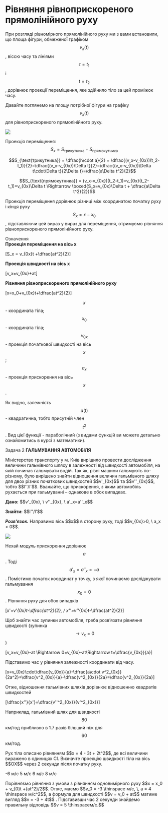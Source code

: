 # Рівняння рівноприскореного прямолінійного руху

При розгляді рівномірного прямолінійного руху ми з вами встановили, що площа фігури, обмеженої графіком $$v_x(t)$$ , віссю часу та лініями $$t=t_1$$ і $$t=t_2$$, дорівнює проекції переміщення, яке здійнило тіло за цей проміжок часу.

Давайте поглянемо на площу потрібної фігури на графіку $$v_x(t)$$ для рівноприскореного прямолінійного руху.

<img class="image"  src="https://rawgit.com/chudaol/ed-era-book-physics/master/images/chapter_2/6.svg" />

<p1>Проекція переміщення:</p1> $$S_x = S_{\text{трикутника}} + S_{\text{прямокутника}}$$

$$S_{\text{трикутника}} = \dfrac{h\cdot a}{2} = \dfrac{(v_x-v_{0x})(t_2-t_1)}{2}=\dfrac{(v_x-v_{0x})\Delta t}{2}=\dfrac{(v_x-v_{0x})\Delta t\cdot\Delta t}{2\Delta t}=\dfrac{a\Delta t^2}{2}$$

$$S_{\text{прямокутника}} = (v_x-v_{0x})(t_2-t_1)=v_{0x}(t_2-t_1)=v_{0x}\Delta t \Rightarrow \boxed{S_x=v_{0x}\Delta t + \dfrac{a\Delta t^2}{2}}$$

Проекція переміщення дорівнює різниці між координатою початку руху і кінця руху $$S_x=x - x_0$$, підставляючи цей вираз у вираз для переміщення, отримуємо рівняння рівноприскореного прямолінійного руху.

<div class="eoz-wrap">
<span class="eoz">Означення</span>
<div class="eoz-text">
<b>Проекція переміщення на вісь x</b> 

\[S_x = v_{0x}t +\dfrac{at^2}{2}\]
    
<b>Проекція швидкості на вісь x</b>


\[v_x=v_{0x}+at\]


<b>Рівняння рівноприскореного прямолінійного руху</b>


\[x=x_0+v_{0x}t+\dfrac{at^2}{2}\]

$$x$$ - координата тіла;
$$x_0$$ - координата тіла;
$$v_{0x}$$ - проекція початкової швидкості на вісь $$x$$;
$$a_x$$ - проекція прискорення на вісь $$x$$.
</div>
</div>


Як видно, залежність $$a(t)$$ - квадратична, тобто присутній член $$t^2$$. Вид цієї функції - параболічний (з видами функцій ви можете детально ознайомитись в курсі з математики).

<div class="task-wrap">
<span class="task">Задача 2</span> <b>ГАЛЬМУВАННЯ АВТОМОБІЛЯ</b>
<div class="task-text">
<p>Міністерство транспорту у м. Київ вирішило провести дослідження величини гальмівного шляху в залежності від швидкості автомобіля, на якій починає гальмувати водій. Так як, різні машини гальмують по-різному, було вирішено знайти відношення величин гальмівного шляху для двох різних початкових швидкостей $$v'_{0x}$$ та $$v''_{0x}$$, тобто $$l''/l'$$. Вважайте, що прискорення, з яким автомобіль рухається при гальмуванні – однакове в обох випадках.</p>
<p></p>
<p><b>Дано:</b> $$v'_{0x}, \ v''_{0x}, \ a'_x=a''_x$$</p>
<p></p>
<p><b>Знайти:</b>  $$l''/l'$$</p>

<p></p>

<p><b><i>Розв’язок.</i></b> Направимо вісь $$x$$ в сторону руху, тоді $$v_{0x}>0, \ a_x <  0$$.<p>

<img class="image"  src="https://rawgit.com/chudaol/ed-era-book-physics/master/images/chapter_2/7.svg" />

Нехай модуль прискорення дорівнює $$a$$. Тоді $$a'_x=a''_x=-a$$. Помістимо початок координат у точку, з якої починаємо досліджувати гальмування $$x_0=0$$. Рівняння руху для обох випадків

\[x'=v'_{0x}t-\dfrac{at^2}{2}, / x''=v''_{0x}t-\dfrac{at^2}{2}\]

Щоб знайти час зупинки автомобіля, треба розв’язати рівняння швидкості (зупинка $$\rightarrow v_x=0$$)

\[v_x=v_{0x}-at \Rightarrow 0=v_{0x}-at\Rightarrow t=\dfrac{v_{0x}}{a}\]

Підставимо час у рівняння залежності координати від часу. 

\[x=v_{0x}\cdot\dfrac{v_{0x}}{a}-\dfrac{a\cdot v^2_{0x}}{2a^2}=\dfrac{v^2_{0x}}{a}-\dfrac{v^2_{0x}}{2a}=\dfrac{v^2_{0x}}{2a}\]

Отже, відношення гальмівних шляхів дорівнює відношенню квадратів швидкостей

\[\dfrac{x''}{x'}=\dfrac{v''^2_{0x}}{v'^2_{0x}}\]

Наприклад, гальмівний шлях для швидкості $$80$$ км/год приблизно в $1.7$ разів більший ніж для $$60$$ км/год.
</div>
</div>

<quiz correctLabel="correct!" incorrectLabel="incorrect!" checkLabel="check ansert">
<question>
<p>Рух тіла описано рівнянням $$x = 4 - 3t + 2t^2$$, де всі величини виражено в одиницях СІ. Визначте проекцію швидкості тіла на вісь $$OX$$ через 2 секунди після початку руху.</p>
<answer>-6 м/с</answer>
<answer correct>5 м/с</answer>
<answer>6 м/с</answer>
<answer>8 м/с</answer>
<explanation>
<p>Порівняємо рівняння з умови з рівнянням одновимірного руху $$x = x_0 + v_{0}t +{at^2}/2$$. Отже, маємо $$v_0 = -3 \thinspace м/с, \, a = 4 \thinspace  м/с^2$$, а формула для швидкості  $$v = v_0 + at$$ матиме вигляд $$v = -3 + 4t$$ . Підставивши час 2 секунди знайдемо правильну відповідь $$v = 5 \thinspaceм/с.$$</p>

</explanation>
</question>
</quiz>